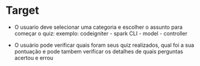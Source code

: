 # Target

- O usuario deve selecionar uma categoria e escolher o assunto para começar o quiz:
  exemplo:
    codeigniter 
      - spark CLI
      - model
      - controller

- O usuário pode verificar quais foram seus quiz realizados, qual foi a sua pontuação e pode tambem verificar os detalhes de quais perguntas acertou e errou


